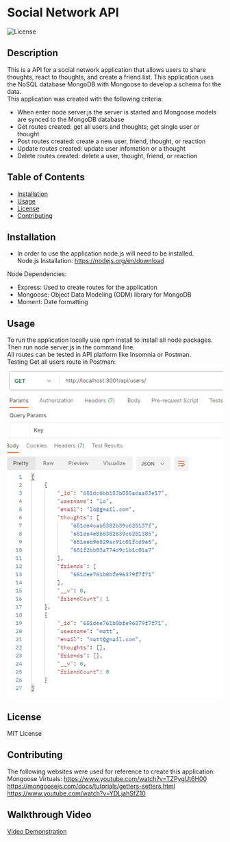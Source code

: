 # Social Network API

![License](https://img.shields.io/badge/License-MIT-blue.svg)

## Description

This is a API for a social network application that allows users to share thoughts, react to thoughts, and create a friend list. This application uses the NoSQL database MongoDB with Mongoose to develop a schema for the data.
<br>
This application was created with the following criteria:

- When enter node server.js the server is started and Mongoose models are synced to the MongoDB database
- Get routes created: get all users and thoughts; get single user or thought
- Post routes created: create a new user, friend, thought, or reaction
- Update routes created: update user infomation or a thought
- Delete routes created: delete a user, thought, friend, or reaction

## Table of Contents

- [Installation](#installation)
- [Usage](#usage)
- [License](#license)
- [Contributing](#contributing)

## Installation

- In order to use the application node.js will need to be installed. <br />
  Node.js Installation: https://nodejs.org/en/download

Node Dependencies:

- Express: Used to create routes for the application
- Mongoose: Object Data Modeling (ODM) library for MongoDB
- Moment: Date formatting

## Usage

To run the application locally use npm install to install all node packages. Then run node server.js in the command line. <br>
All routes can be tested in API platform like Insomnia or Postman.
<br>
Testing Get all users route in Postman:
<img src="./images/Get-users.png" width='550' height='auto'><br>

## License

MIT License

## Contributing

The following websites were used for reference to create this application:<br />
Mongoose Virtuals: https://www.youtube.com/watch?v=TZPygUt6H00<br>
https://mongoosejs.com/docs/tutorials/getters-setters.html<br>
https://www.youtube.com/watch?v=YDLjahSfZ10

## Walkthrough Video

[Video Demonstration](https://drive.google.com/file/d/1fizxE_igKnDTE1ungzFxdtFupx13BYGw/view)
